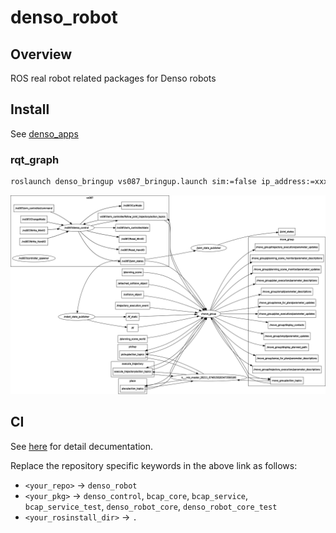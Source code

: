 # denso_robot

## Overview
ROS real robot related packages for Denso robots

## Install
See [denso_apps](https://github.com/Nishida-Lab/denso_apps)

### rqt_graph
```bash
roslaunch denso_bringup vs087_bringup.launch sim:=false ip_address:=xxx.xxx.xxx.xxx
```
![graph](.img/vs087_bringup_launch_graph.png)

## CI
See [here](https://github.com/Nishida-Lab/denso_docs/tree/master/ci) for detail decumentation.

Replace the repository specific keywords in the above link as follows:
- `<your_repo>` -> `denso_robot`
- `<your_pkg>` -> `denso_control`, `bcap_core`, `bcap_service`, `bcap_service_test`, `denso_robot_core`, `denso_robot_core_test`
- `<your_rosinstall_dir>` -> `.`
